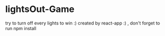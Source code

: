 # lightsOut-Game
try to turn off every lights to win :) 
created by react-app :) , don't forget to run npm install
